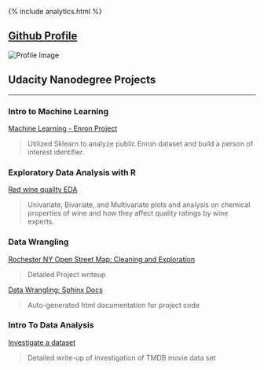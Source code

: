 {% include analytics.html %}

## [Github Profile](https://github.com/RileyMShea)

![Profile Image](https://avatars2.githubusercontent.com/u/10238802?s=200&v=4)

## Udacity Nanodegree Projects
-------------------------------------

### Intro to Machine Learning

[Machine Learning - Enron Project](https://rileymshea.github.io/Enron_Project/Question_answers.html)

> Utilized Sklearn to analyze public Enron dataset and build a person of interest identifier.


### Exploratory Data Analysis with R

[Red wine quality EDA](https://rileymshea.github.io/EDA_Project/RileyShea_EDA_Project.html)

> Univariate, Bivariate, and Multivariate plots and analysis on chemical properties of wine
> and how they affect quality ratings by wine experts.

### Data Wrangling

[Rochester NY Open Street Map: Cleaning and Exploration](https://github.com/RileyMShea/DataWranglingC/blob/master/Final_Project/Final_submission.md)

> Detailed Project writeup

[Data Wrangling: Sphinx Docs](https://rileymshea.github.io/DataWranglingC/html/index.html)

> Auto-generated html documentation for project code

### Intro To Data Analysis

[Investigate a dataset](https://rileymshea.github.io/Investigate-a-data-set/)
> Detailed write-up of investigation of TMDB movie data set




